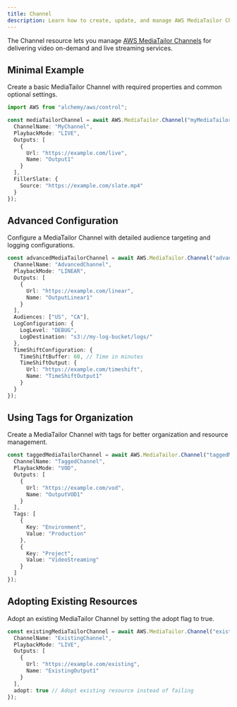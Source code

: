 ```yaml
---
title: Channel
description: Learn how to create, update, and manage AWS MediaTailor Channels using Alchemy Cloud Control.
---
```


The Channel resource lets you manage [AWS MediaTailor Channels](https://docs.aws.amazon.com/mediatailor/latest/userguide/) for delivering video on-demand and live streaming services.

## Minimal Example

Create a basic MediaTailor Channel with required properties and common optional settings.

```ts
import AWS from "alchemy/aws/control";

const mediaTailorChannel = await AWS.MediaTailor.Channel("myMediaTailorChannel", {
  ChannelName: "MyChannel",
  PlaybackMode: "LIVE",
  Outputs: [
    {
      Url: "https://example.com/live",
      Name: "Output1"
    }
  ],
  FillerSlate: {
    Source: "https://example.com/slate.mp4"
  }
});
```

## Advanced Configuration

Configure a MediaTailor Channel with detailed audience targeting and logging configurations.

```ts
const advancedMediaTailorChannel = await AWS.MediaTailor.Channel("advancedMediaTailorChannel", {
  ChannelName: "AdvancedChannel",
  PlaybackMode: "LINEAR",
  Outputs: [
    {
      Url: "https://example.com/linear",
      Name: "OutputLinear1"
    }
  ],
  Audiences: ["US", "CA"],
  LogConfiguration: {
    LogLevel: "DEBUG",
    LogDestination: "s3://my-log-bucket/logs/"
  },
  TimeShiftConfiguration: {
    TimeShiftBuffer: 60, // Time in minutes
    TimeShiftOutput: {
      Url: "https://example.com/timeshift",
      Name: "TimeShiftOutput1"
    }
  }
});
```

## Using Tags for Organization

Create a MediaTailor Channel with tags for better organization and resource management.

```ts
const taggedMediaTailorChannel = await AWS.MediaTailor.Channel("taggedMediaTailorChannel", {
  ChannelName: "TaggedChannel",
  PlaybackMode: "VOD",
  Outputs: [
    {
      Url: "https://example.com/vod",
      Name: "OutputVOD1"
    }
  ],
  Tags: [
    {
      Key: "Environment",
      Value: "Production"
    },
    {
      Key: "Project",
      Value: "VideoStreaming"
    }
  ]
});
```

## Adopting Existing Resources

Adopt an existing MediaTailor Channel by setting the adopt flag to true.

```ts
const existingMediaTailorChannel = await AWS.MediaTailor.Channel("existingMediaTailorChannel", {
  ChannelName: "ExistingChannel",
  PlaybackMode: "LIVE",
  Outputs: [
    {
      Url: "https://example.com/existing",
      Name: "ExistingOutput1"
    }
  ],
  adopt: true // Adopt existing resource instead of failing
});
```